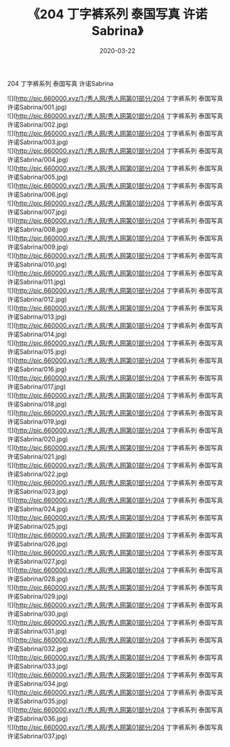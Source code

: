 ﻿---
layout: post
title:  《204 丁字裤系列 泰国写真 许诺Sabrina》
date:   2020-03-22
img: http://pic.660000.xyz/1:/秀人网/秀人网第01部分/204 丁字裤系列 泰国写真 许诺Sabrina/000.jpg
categories: [美女, 清纯, 唯美]
---

204 丁字裤系列 泰国写真 许诺Sabrina

  ![](http://pic.660000.xyz/1:/秀人网/秀人网第01部分/204 丁字裤系列 泰国写真 许诺Sabrina/001.jpg) <br> ![](http://pic.660000.xyz/1:/秀人网/秀人网第01部分/204 丁字裤系列 泰国写真 许诺Sabrina/002.jpg) <br> ![](http://pic.660000.xyz/1:/秀人网/秀人网第01部分/204 丁字裤系列 泰国写真 许诺Sabrina/003.jpg) <br> ![](http://pic.660000.xyz/1:/秀人网/秀人网第01部分/204 丁字裤系列 泰国写真 许诺Sabrina/004.jpg) <br> ![](http://pic.660000.xyz/1:/秀人网/秀人网第01部分/204 丁字裤系列 泰国写真 许诺Sabrina/005.jpg) <br> ![](http://pic.660000.xyz/1:/秀人网/秀人网第01部分/204 丁字裤系列 泰国写真 许诺Sabrina/006.jpg) <br> ![](http://pic.660000.xyz/1:/秀人网/秀人网第01部分/204 丁字裤系列 泰国写真 许诺Sabrina/007.jpg) <br> ![](http://pic.660000.xyz/1:/秀人网/秀人网第01部分/204 丁字裤系列 泰国写真 许诺Sabrina/008.jpg) <br> ![](http://pic.660000.xyz/1:/秀人网/秀人网第01部分/204 丁字裤系列 泰国写真 许诺Sabrina/009.jpg) <br> ![](http://pic.660000.xyz/1:/秀人网/秀人网第01部分/204 丁字裤系列 泰国写真 许诺Sabrina/010.jpg) <br> ![](http://pic.660000.xyz/1:/秀人网/秀人网第01部分/204 丁字裤系列 泰国写真 许诺Sabrina/011.jpg) <br> ![](http://pic.660000.xyz/1:/秀人网/秀人网第01部分/204 丁字裤系列 泰国写真 许诺Sabrina/012.jpg) <br> ![](http://pic.660000.xyz/1:/秀人网/秀人网第01部分/204 丁字裤系列 泰国写真 许诺Sabrina/013.jpg) <br> ![](http://pic.660000.xyz/1:/秀人网/秀人网第01部分/204 丁字裤系列 泰国写真 许诺Sabrina/014.jpg) <br> ![](http://pic.660000.xyz/1:/秀人网/秀人网第01部分/204 丁字裤系列 泰国写真 许诺Sabrina/015.jpg) <br> ![](http://pic.660000.xyz/1:/秀人网/秀人网第01部分/204 丁字裤系列 泰国写真 许诺Sabrina/016.jpg) <br> ![](http://pic.660000.xyz/1:/秀人网/秀人网第01部分/204 丁字裤系列 泰国写真 许诺Sabrina/017.jpg) <br> ![](http://pic.660000.xyz/1:/秀人网/秀人网第01部分/204 丁字裤系列 泰国写真 许诺Sabrina/018.jpg) <br> ![](http://pic.660000.xyz/1:/秀人网/秀人网第01部分/204 丁字裤系列 泰国写真 许诺Sabrina/019.jpg) <br> ![](http://pic.660000.xyz/1:/秀人网/秀人网第01部分/204 丁字裤系列 泰国写真 许诺Sabrina/020.jpg) <br> ![](http://pic.660000.xyz/1:/秀人网/秀人网第01部分/204 丁字裤系列 泰国写真 许诺Sabrina/021.jpg) <br> ![](http://pic.660000.xyz/1:/秀人网/秀人网第01部分/204 丁字裤系列 泰国写真 许诺Sabrina/022.jpg) <br> ![](http://pic.660000.xyz/1:/秀人网/秀人网第01部分/204 丁字裤系列 泰国写真 许诺Sabrina/023.jpg) <br> ![](http://pic.660000.xyz/1:/秀人网/秀人网第01部分/204 丁字裤系列 泰国写真 许诺Sabrina/024.jpg) <br> ![](http://pic.660000.xyz/1:/秀人网/秀人网第01部分/204 丁字裤系列 泰国写真 许诺Sabrina/025.jpg) <br> ![](http://pic.660000.xyz/1:/秀人网/秀人网第01部分/204 丁字裤系列 泰国写真 许诺Sabrina/026.jpg) <br> ![](http://pic.660000.xyz/1:/秀人网/秀人网第01部分/204 丁字裤系列 泰国写真 许诺Sabrina/027.jpg) <br> ![](http://pic.660000.xyz/1:/秀人网/秀人网第01部分/204 丁字裤系列 泰国写真 许诺Sabrina/028.jpg) <br> ![](http://pic.660000.xyz/1:/秀人网/秀人网第01部分/204 丁字裤系列 泰国写真 许诺Sabrina/029.jpg) <br> ![](http://pic.660000.xyz/1:/秀人网/秀人网第01部分/204 丁字裤系列 泰国写真 许诺Sabrina/030.jpg) <br> ![](http://pic.660000.xyz/1:/秀人网/秀人网第01部分/204 丁字裤系列 泰国写真 许诺Sabrina/031.jpg) <br> ![](http://pic.660000.xyz/1:/秀人网/秀人网第01部分/204 丁字裤系列 泰国写真 许诺Sabrina/032.jpg) <br> ![](http://pic.660000.xyz/1:/秀人网/秀人网第01部分/204 丁字裤系列 泰国写真 许诺Sabrina/033.jpg) <br> ![](http://pic.660000.xyz/1:/秀人网/秀人网第01部分/204 丁字裤系列 泰国写真 许诺Sabrina/034.jpg) <br> ![](http://pic.660000.xyz/1:/秀人网/秀人网第01部分/204 丁字裤系列 泰国写真 许诺Sabrina/035.jpg) <br> ![](http://pic.660000.xyz/1:/秀人网/秀人网第01部分/204 丁字裤系列 泰国写真 许诺Sabrina/036.jpg) <br> ![](http://pic.660000.xyz/1:/秀人网/秀人网第01部分/204 丁字裤系列 泰国写真 许诺Sabrina/037.jpg) <br>
